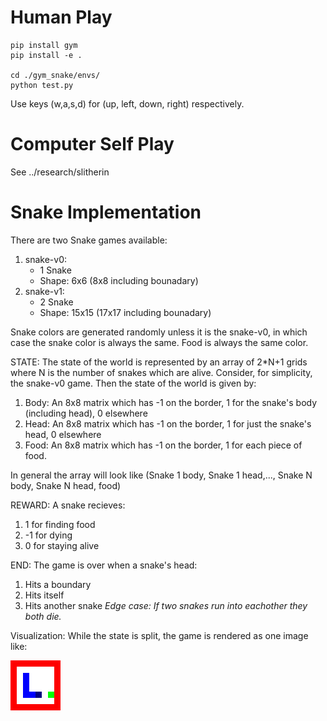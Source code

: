 # Human Play

~~~
pip install gym
pip install -e .

cd ./gym_snake/envs/
python test.py
~~~
Use keys (w,a,s,d) for (up, left, down, right) respectively.

# Computer Self Play

See ../research/slitherin

# Snake Implementation

There are two Snake games available:
  1. snake-v0: 
      *  1 Snake 
      * Shape: 6x6 (8x8 including bounadary)
  2. snake-v1: 
      *  2 Snake 
      * Shape: 15x15 (17x17 including bounadary)
 
 Snake colors are generated randomly unless it is the snake-v0, in which case the snake color is always the same. Food is always the same color.

STATE:
The state of the world is represented by an array of 2*N+1 grids where N is the number of snakes which are alive.
Consider, for simplicity, the snake-v0 game. Then the state of the world is given by:
  1. Body: An 8x8 matrix which has -1 on the border, 1 for the snake's body (including head), 0 elsewhere
  2. Head: An 8x8 matrix which has -1 on the border, 1 for just the snake's head, 0 elsewhere
  3. Food: An 8x8 matrix which has -1 on the border, 1 for each piece of food.

In general the array will look like (Snake 1 body, Snake 1 head,..., Snake N body, Snake N head, food)

REWARD:
A snake recieves:
  1. 1 for finding food
  2. -1 for dying
  3. 0 for staying alive

END:
The game is over when a snake's head:
  1. Hits a boundary
  2. Hits itself
  3. Hits another snake
  *Edge case: If two snakes run into eachother they both die.*

 Visualization:
 While the state is split, the game is rendered as one image like:
 
 ![Example of SnakeWorld](../research/slitherin/media/example.jpg)
 
